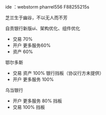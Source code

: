 ide ：webstorm
pharrel556
F88255215s

芝兰生于幽谷，不以无人而不芳



自贡银行新版ui、架构优化、组件优化 
- 交易 70%
- 开户 更多服务60%
- 资产 60%

鄂尔多斯
- 交易 资产 100% 银行挡板（协议行方未提供）
- 开户 更多服务 100%

乌当银行
- 开户 更多服务 80% 挡板
- 交易 100% 挡板 